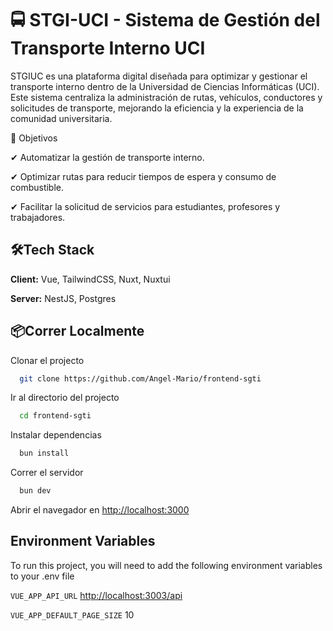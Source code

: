 # 🚍 STGI-UCI - Sistema de Gestión del Transporte Interno UCI

STGIUC es una plataforma digital diseñada para optimizar y gestionar el transporte interno dentro de la Universidad de Ciencias Informáticas (UCI). Este sistema centraliza la administración de rutas, vehículos, conductores y solicitudes de transporte, mejorando la eficiencia y la experiencia de la comunidad universitaria.

🎯 Objetivos

✔ Automatizar la gestión de transporte interno.

✔ Optimizar rutas para reducir tiempos de espera y consumo de combustible.

✔ Facilitar la solicitud de servicios para estudiantes, profesores y trabajadores.

## 🛠Tech Stack

**Client:** Vue, TailwindCSS, Nuxt, Nuxtui

**Server:** NestJS, Postgres

## 📦Correr Localmente

Clonar el projecto

```bash
  git clone https://github.com/Angel-Mario/frontend-sgti
```

Ir al directorio del projecto

```bash
  cd frontend-sgti
```

Instalar dependencias

```bash
  bun install
```

Correr el servidor

```bash
  bun dev
```

Abrir el navegador en <http://localhost:3000>

## Environment Variables

To run this project, you will need to add the following environment variables to your .env file

`VUE_APP_API_URL`
<http://localhost:3003/api>

`VUE_APP_DEFAULT_PAGE_SIZE`
10
